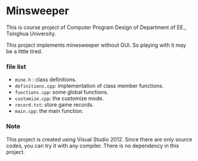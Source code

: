 # Minsweeper

This is course project of Computer Program Design of Department of EE., Tsinghua University.

This project implements minesweeper without GUI. So playing with it may be a little tired.

### file list

- ```mine.h``` : class definitions.
- ```definitions.cpp```: implementation of class member functions.
- ```functions.cpp```: some global functions.
- ```customize.cpp```: the customize mode.
- ```record.txt```: store game records. 
- ```main.cpp```: the main function.

### Note

This project is created using Visual Studio 2012. Since there are only source codes, you can try it with any compiler. There is no dependency in this project.


